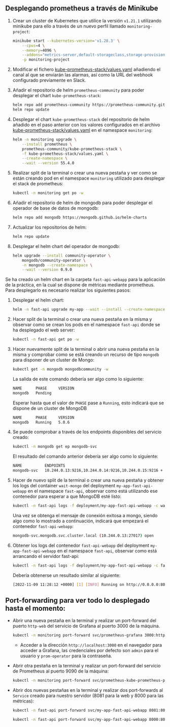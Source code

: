 ## Desplegando prometheus a través de Minikube

1. Crear un cluster de Kubernetes que utilice la versión `v1.21.1` utilizando minikube para ello a través de un nuevo perfil llamado `monitoring-project`:

    ```sh
    minikube start --kubernetes-version='v1.28.3' \
        --cpus=4 \
        --memory=4096 \
        --addons="metrics-server,default-storageclass,storage-provisioner" \
        -p monitoring-project
    ```

2. Modificar el fichero [kube-prometheus-stack/values.yaml](kube-prometheus-stack\values.yaml) añadiendo el canal al que se enviarán las alarmas, así como la URL del webhook configurado previamente en Slack.

3. Añadir el repositorio de helm `prometheus-community` para poder desplegar el chart `kube-prometheus-stack`:

    ```sh
    helm repo add prometheus-community https://prometheus-community.github.io/helm-charts
    helm repo update
    ```

4. Desplegar el chart `kube-prometheus-stack` del repositorio de helm añadido en el paso anterior con los valores configurados en el archivo [kube-prometheus-stack/values.yaml](kube-prometheus-stack\values.yaml) en el namespace `monitoring`:

    ```sh
    helm -n monitoring upgrade \
        --install prometheus \
        prometheus-community/kube-prometheus-stack \
        -f kube-prometheus-stack/values.yaml \
        --create-namespace \
        --wait --version 55.4.0
    ```

5. Realizar split de la terminal o crear una nueva pestaña y ver como se están creando pod en el namespace `monitoring` utilizado para desplegar el stack de prometheus:

    ```sh
    kubectl -n monitoring get po -w
    ```

6. Añadir el repositorio de helm de mongodb para poder desplegar el operador de base de datos de mongodb:

    ```sh
    helm repo add mongodb https://mongodb.github.io/helm-charts
    ```

7. Actualizar los repositorios de helm:

    ```sh
    helm repo update
    ```

8. Desplegar el helm chart del operador de mongodb:

    ```sh
    helm upgrade --install community-operator \
        mongodb/community-operator \
        -n mongodb --create-namespace \
        --wait --version 0.9.0
    ```

Se ha creado un helm chart en la carpeta `fast-api-webapp` para la aplicación de la práctica, en la cual se  dispone de métricas mediante prometheus. Para desplegarlo es necesario realizar los siguientes pasos:

 1. Desplegar el helm chart:

    ```sh
    helm -n fast-api upgrade my-app --wait --install --create-namespace fast-api-webapp
    ```

2. Hacer split de la terminal o crear una nueva pestaña en la misma y observar como se crean los pods en el namespace `fast-api` donde se ha desplegado el web server:

    ```sh
    kubectl -n fast-api get po -w
    ```

3. Hacer nuevamente split de la terminal o abrir una nueva pestaña en la misma y comprobar como se está creando un recurso de tipo `mongodb` para disponer de un cluster de Mongo:

    ```sh
    kubectl get -n mongodb mongodbcommunity -w
    ```

    La salida de este comando debería ser algo como lo siguiente:

    ```sh
    NAME      PHASE     VERSION
    mongodb   Pending
    ```

    Esperar hasta que el valor de `PHASE` pase a `Running`, esto indicará que se dispone de un cluster de MongoDB

    ```sh
    NAME      PHASE     VERSION
    mongodb   Running   5.0.6
    ```

4. Se puede comprobar a través de los endpoints disponibles del servicio creado:

    ```sh
    kubectl -n mongodb get ep mongodb-svc
    ```

    El resultado del comando anterior debería ser algo como lo siguiente:

    ```sh
    NAME          ENDPOINTS                                                        AGE
    mongodb-svc   10.244.0.13:9216,10.244.0.14:9216,10.244.0.15:9216 + 3 more...   4m1s
    ```

5. Hacer de nuevo split de la terminal o crear una nueva pestaña y obtener los logs del container `wait-mongo` del deployment `my-app-fast-api-webapp` en el namespace `fast-api`, observar como está utilizando ese contenedor para esperar a que MongoDB esté listo:

    ```sh
    kubectl -n fast-api logs -f deployment/my-app-fast-api-webapp -c wait-mongo
    ```

    Una vez se obtenga el mensaje de conexión exitosa a mongo, siendo algo como lo mostrado a continuación, indicará que empezará el contenedor `fast-api-webapp`:

    ```sh
    mongodb-svc.mongodb.svc.cluster.local (10.244.0.13:27017) open
    ```

6. Obtener los logs del contenedor `fast-api-webapp` del deployment `my-app-fast-api-webapp` en el namespace `fast-api`, observar como está arrancando el servidor fast-api:

    ```sh
    kubectl -n fast-api logs -f deployment/my-app-fast-api-webapp -c fast-api-webapp
    ```

    Debería obtenerse un resultado similar al siguiente:

    ```sh
    [2022-11-09 11:28:12 +0000] [1] [INFO] Running on http://0.0.0.0:8081 (CTRL + C to quit)
    ```

## Port-forwarding para ver todo lo desplegado hasta el momento:

- Abrir una nueva pestaña en la terminal y realizar un port-forward del puerto `http-web` del servicio de Grafana al puerto 3000 de la máquina. 

    ```sh
    kubectl -n monitoring port-forward svc/prometheus-grafana 3000:http-web
    ```
    - Acceder a la dirección `http://localhost:3000` en el navegador para acceder a Grafana, las credenciales por defecto son `admin` para el usuario y `prom-operator` para la contraseña.

- Abrir otra pestaña en la terminal y realizar un port-forward del servicio de Prometheus al puerto 9090 de la máquina:

    ```sh
    kubectl -n monitoring port-forward svc/prometheus-kube-prometheus-prometheus 9090:9090
    ```

- Abrir dos nuevas pestañas en la terminal y realizar dos port-forwards al `Service` creado para nuestro servidor (8081 para la web y 8000 para las métricas):

    ```sh
    kubectl -n fast-api port-forward svc/my-app-fast-api-webapp 8081:8081
    ```
     ```sh
    kubectl -n fast-api port-forward svc/my-app-fast-api-webapp 8000:8000
    ```
